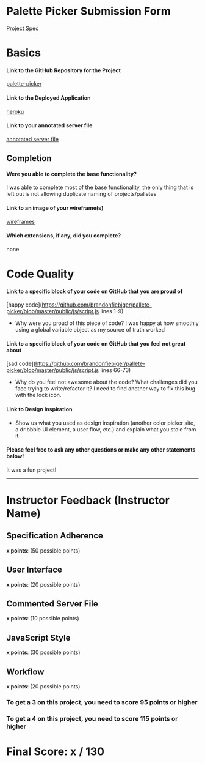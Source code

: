# Palette Picker Submission Form

[Project Spec](http://frontend.turing.io/projects/palette-picker.html)

# Basics

#### Link to the GitHub Repository for the Project
[palette-picker](https://github.com/brandonfiebiger/pallete-picker)

#### Link to the Deployed Application
[heroku](https://fiebiger-palette-picker.herokuapp.com/)

#### Link to your annotated server file
[annotated server file](https://github.com/brandonfiebiger/pallete-picker/blob/master/server.js)

## Completion

#### Were you able to complete the base functionality?

I was able to complete most of the base functionality, the only thing that is left out is not allowing duplicate naming of projects/palletes

#### Link to an image of your wireframe(s)
[wireframes](https://balsamiq.cloud/smn3r1m/pkaaidd/r2278)

#### Which extensions, if any, did you complete?
none
# Code Quality

#### Link to a specific block of your code on GitHub that you are proud of
[happy code](https://github.com/brandonfiebiger/pallete-picker/blob/master/public/js/script.js lines 1-9)

* Why were you proud of this piece of code?
I was happy at how smoothly using a global variable object as my source of truth worked

#### Link to a specific block of your code on GitHub that you feel not great about
[sad code](https://github.com/brandonfiebiger/pallete-picker/blob/master/public/js/script.js lines 66-73)

* Why do you feel not awesome about the code? What challenges did you face trying to write/refactor it?
I need to find another way to fix this bug with the lock icon.


#### Link to Design Inspiration

* Show us what you used as design inspiration (another color picker site, a dribbble UI element, a user flow, etc.) and explain what you stole from it

#### Please feel free to ask any other questions or make any other statements below!

It was a fun project!

-----


# Instructor Feedback (Instructor Name)

## Specification Adherence

**x points**: (50 possible points)

## User Interface

**x points**: (20 possible points)

## Commented Server File

**x points**: (10 possible points)

## JavaScript Style

**x points**: (30 possible points)

## Workflow

**x points**: (20 possible points)


### To get a 3 on this project, you need to score 95 points or higher
### To get a 4 on this project, you need to score 115 points or higher

# Final Score: x / 130
